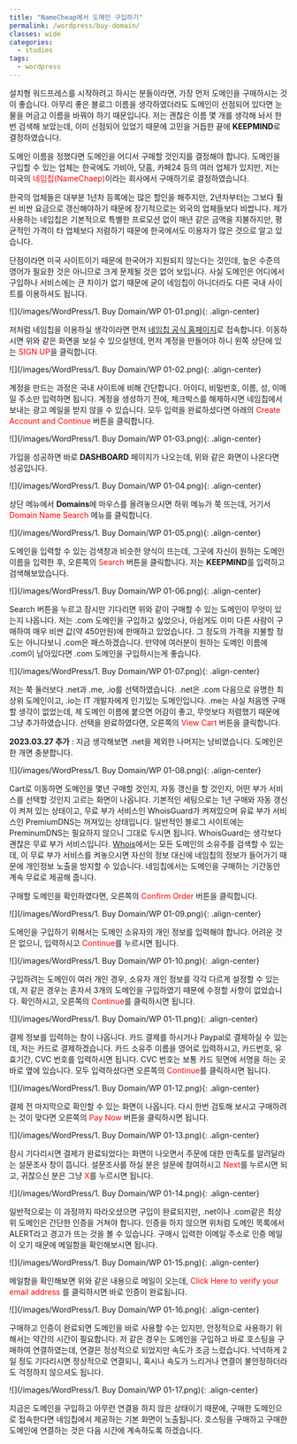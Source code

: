 ```yaml
---
title: "NameCheap에서 도메인 구입하기"
permalink: /wordpress/buy-domain/
classes: wide
categories:
  - studies
tags:
  - wordpress
---
```


설치형 워드프레스를 시작하려고 하시는 분들이라면, 가장 먼저 도메인을 구매하시는 것이 좋습니다. 아무리 좋은 블로그 이름을 생각하였더라도 도메인이 선점되어 있다면 눈물을 머금고 이름을 바꿔야 하기 때문입니다. 저는 괜찮은 이름 몇 개를 생각해 놔서 한번 검색해 보았는데, 이미 선점되어 있었기 때문에 고민을 거듭한 끝에 **KEEPMIND**로 결정하였습니다.

도메인 이름을 정했다면 도메인을 어디서 구매할 것인지를 결정해야 합니다. 도메인을 구입할 수 있는 업체는 한국에도 가비아, 닷홈, 카페24 등의 여러 업체가 있지만, 저는 미국의 <span style="color:red">네임칩(NameChaep)</span>이라는 회사에서 구매하기로 결정하였습니다.

한국의 업체들은 대부분 1년차 등록에는 많은 할인을 해주지만, 2년차부터는 그보다 훨씬 비싼 요금으로 갱신해야하기 때문에 장기적으로는 외국의 업체들보다 비쌉니다. 제가 사용하는 네입칩은 기본적으로 특별한 프로모션 없이 매년 같은 금액을 지불하지만, 평균적인 가격이 타 업체보다 저렴하기 때문에 한국에서도 이용자가 많은 것으로 알고 있습니다.

단점이라면 미국 사이트이기 때문에 한국어가 지원되지 않는다는 것인데, 높은 수준의 영어가 필요한 것은 아니므로 크게 문제될 것은 없어 보입니다. 사실 도메인은 어디에서 구입하나 서비스에는 큰 차이가 없기 때문에 굳이 네임칩이 아니더라도 다른 국내 사이트를 이용하셔도 됩니다.

![](/images/WordPress/1. Buy Domain/WP 01-01.png){: .align-center}

저처럼 네임칩을 이용하실 생각이라면 먼저 [네임칩 공식 홈페이지](https://www.namecheap.com/)로 접속합니다. 이동하시면 위와 같은 화면을 보실 수 있으실텐데, 먼저 계정을 만들어야 하니 왼쪽 상단에 있는 <span style="color:red">SIGN UP</span>을 클릭합니다.

![](/images/WordPress/1. Buy Domain/WP 01-02.png){: .align-center}

계정을 만드는 과정은 국내 사이트에 비해 간단합니다. 아이디, 비밀번호, 이름, 성, 이메일 주소만 입력하면 됩니다. 계정을 생성하기 전에, 체크박스를 해제하시면 네임칩에서 보내는 광고 메일을 받지 않을 수 있습니다. 모두 입력을 완료하셨다면 아래의 <span style="color:red">Create Account and Continue</span> 버튼을 클릭합니다.

![](/images/WordPress/1. Buy Domain/WP 01-03.png){: .align-center}

가입을 성공하면 바로 **DASHBOARD** 페이지가 나오는데, 위와 같은 화면이 나온다면 성공입니다.

![](/images/WordPress/1. Buy Domain/WP 01-04.png){: .align-center}

상단 메뉴에서 **Domains**에 마우스를 올려놓으시면 하위 메뉴가 쭉 뜨는데, 거기서 <span style="color:red">Domain Name Search</span> 메뉴를 클릭합니다.

![](/images/WordPress/1. Buy Domain/WP 01-05.png){: .align-center}

도메인을 입력할 수 있는 검색창과 비슷한 양식이 뜨는데, 그곳에 자신이 원하는 도메인 이름을 입력한 후, 오른쪽의 <span style="color:red">Search</span> 버튼을 클릭합니다. 저는 **KEEPMIND**를 입력하고 검색해보았습니다.

![](/images/WordPress/1. Buy Domain/WP 01-06.png){: .align-center}

Search 버튼을 누르고 잠시만 기다리면 위와 같이 구매할 수 있는 도메인이 무엇이 있는지 나옵니다. 저는 .com 도메인을 구입하고 싶었으나, 아쉽게도 이미 다른 사람이 구매하여 매우 비싼 값(약 450만원)에 판매하고 있었습니다. 그 정도의 가격을 지불할 정도는 아니다보니 .com은 패스하겠습니다. 만약에 여러분이 원하는 도메인 이름에 .com이 남아있다면 .com 도메인을 구입하시는게 좋습니다.

![](/images/WordPress/1. Buy Domain/WP 01-07.png){: .align-center}

저는 쭉 둘러보다 .net과 .me, .io를 선택하였습니다. .net은 .com 다음으로 유명한 최상위 도메인이고, .io는 IT 개발자에게 인기있는 도메인입니다. .me는 사실 처음엔 구매할 생각이 없었는데, 제 도메인 이름에 붙으면 어감이 좋고, 무엇보다 저렴했기 때문에 그냥 추가하였습니다. 선택을 완료하였다면, 오른쪽의 <span style="color:red">View Cart</span> 버튼을 클릭합니다.

**2023.03.27 추가** : 지금 생각해보면 .net을 제외한 나머지는 낭비였습니다. 도메인은 한 개면 충분합니다.

![](/images/WordPress/1. Buy Domain/WP 01-08.png){: .align-center}

Cart로 이동하면 도메인을 몇년 구매할 것인지, 자동 갱신을 할 것인지, 어떤 부가 서비스를 선택할 것인지 고르는 화면이 나옵니다. 기본적인 세팅으로는 1년 구매와 자동 갱신이 켜져 있는 상태이고, 무료 부가 서비스인 WhoisGuard가 켜져있으며 유료 부가 서비스인 PremiumDNS는 꺼져있는 상태입니다. 일반적인 블로그 사이트에는 PreminumDNS는 필요하지 않으니 그대로 두시면 됩니다. WhoisGuard는 생각보다 괜찮은 무료 부가 서비스입니다. [Whois](https://후이즈검색.한국/kor/main.jsp)에서는 모든 도메인의 소유주를 검색할 수 있는데, 이 무료 부가 서비스를 켜놓으시면 자신의 정보 대신에 네임칩의 정보가 들어가기 때문에 개인정보 노출을 방지할 수 있습니다. 네임칩에서는 도메인을 구매하는 기간동안 계속 무료로 제공해 줍니다.

구매할 도메인을 확인하였다면, 오른쪽의 <span style="color:red">Confirm Order</span> 버튼을 클릭합니다.

![](/images/WordPress/1. Buy Domain/WP 01-09.png){: .align-center}

도메인을 구입하기 위해서는 도메인 소유자의 개인 정보를 입력해야 합니다. 어려운 것은 없으니, 입력하시고 <span style="color:red">Continue</span>를 누르시면 됩니다.

![](/images/WordPress/1. Buy Domain/WP 01-10.png){: .align-center}

구입하려는 도메인이 여러 개인 경우, 소유자 개인 정보를 각각 다르게 설정할 수 있는데, 저 같은 경우는 혼자서 3개의 도메인을 구입하였기 때문에 수정할 사항이 없었습니다. 확인하시고, 오른쪽의 <span style="color:red">Continue</span>를 클릭하시면 됩니다.

![](/images/WordPress/1. Buy Domain/WP 01-11.png){: .align-center}

결제 정보를 입력하는 창이 나옵니다. 카드 결제를 하시거나 Paypal로 결제하실 수 있는데, 저는 카드로 결제하겠습니다. 카드 소유주 이름을 영어로 입력하시고, 카드번호, 유효기간, CVC 번호를 입력하시면 됩니다. CVC 번호는 보통 카드 뒷면에 서명을 하는 곳 바로 옆에 있습니다. 모두 입력하셨다면 오른쪽의 <span style="color:red">Continue</span>를 클릭하시면 됩니다.

![](/images/WordPress/1. Buy Domain/WP 01-12.png){: .align-center}

결제 전 마지막으로 확인할 수 있는 화면이 나옵니다. 다시 한번 검토해 보시고 구매하려는 것이 맞다면 오른쪽의 <span style="color:red">Pay Now</span> 버튼을 클릭하시면 됩니다.

![](/images/WordPress/1. Buy Domain/WP 01-13.png){: .align-center}

잠시 기다리시면 결제가 완료되었다는 화면이 나오면서 주문에 대한 만족도를 알려달라는 설문조사 창이 뜹니다. 설문조사를 하실 분은 설문에 참여하시고 <span style="color:red">Next</span>를 누르시면 되고, 귀찮으신 분은 그냥 <span style="color:red">X</span>를 누르시면 됩니다.

![](/images/WordPress/1. Buy Domain/WP 01-14.png){: .align-center}

일반적으로는 이 과정까지 따라오셨으면 구입이 완료되지만, .net이나 .com같은 최상위 도메인은 간단한 인증을 거쳐야 합니다. 인증을 하지 않으면 위처럼 도메인 목록에서 ALERT라고 경고가 뜨는 것을 볼 수 있습니다. 구매시 입력한 이메일 주소로 인증 메일이 오기 때문에 메일함을 확인해보시면 됩니다.

![](/images/WordPress/1. Buy Domain/WP 01-15.png){: .align-center}

메일함을 확인해보면 위와 같은 내용으로 메일이 오는데, <span style="color:red">Click Here to verify your email address</span> 를 클릭하시면 바로 인증이 완료됩니다.

![](/images/WordPress/1. Buy Domain/WP 01-16.png){: .align-center}

구매하고 인증이 완료되면 도메인을 바로 사용할 수는 있지만, 안정적으로 사용하기 위해서는 약간의 시간이 필요합니다. 저 같은 경우는 도메인을 구입하고 바로 호스팅을 구매하여 연결하였는데, 연결은 정상적으로 되었지만 속도가 조금 느렸습니다. 넉넉하게 2일 정도 기다리시면 정상적으로 연결되니, 혹시나 속도가 느리거나 연결이 불안정하더라도 걱정하지 않으셔도 됩니다.

![](/images/WordPress/1. Buy Domain/WP 01-17.png){: .align-center}

지금은 도메인을 구입하고 아무런 연결을 하지 않은 상태이기 때문에, 구매한 도메인으로 접속한다면 네임칩에서 제공하는 기본 화면이 노출됩니다. 호스팅을 구매하고 구매한 도메인에 연결하는 것은 다음 시간에 계속하도록 하겠습니다.